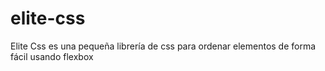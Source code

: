 # elite-css
Elite Css es una pequeña librería de css para ordenar elementos de forma fácil usando flexbox
